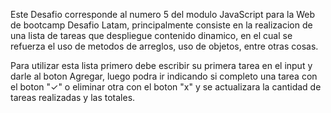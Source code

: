 Este Desafio corresponde al numero 5 del modulo JavaScript para la Web de bootcamp Desafio Latam, principalmente consiste en la realizacion de una lista de tareas que despliegue contenido dinamico, en el cual se refuerza el uso de metodos de arreglos, uso de objetos, entre otras cosas. 

Para utilizar esta lista primero debe escribir su primera tarea en el input y darle al boton Agregar, luego podra ir indicando si completo una tarea con el boton "✓" o eliminar otra con el boton "x" y se actualizara la cantidad de tareas realizadas y las totales.
